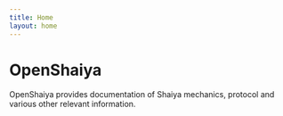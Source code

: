 ```yaml
---
title: Home
layout: home
---
```


# OpenShaiya

OpenShaiya provides documentation of Shaiya mechanics, protocol and various other relevant information.